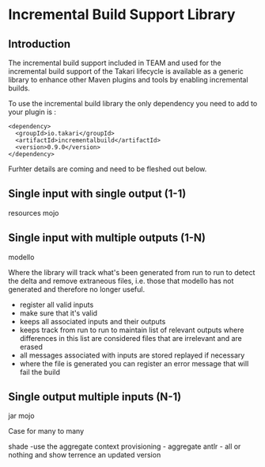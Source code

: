 # Incremental Build Support Library

## Introduction

The incremental build support included in TEAM and used for the incremental
build support of the Takari lifecycle is available as a generic library to
enhance other Maven plugins and tools by enabling incremental builds.

To use the incremental build library the only dependency you need to add to
your plugin is :

```
<dependency>
  <groupId>io.takari</groupId>
  <artifactId>incrementalbuild</artifactId>
  <version>0.9.0</version>
</dependency>
```

Furhter details are coming and need to be fleshed out below.

## Single input with single output (1-1)

resources mojo

## Single input with multiple outputs (1-N)

modello

Where the library will track what's been generated from run to run to detect
the delta and remove extraneous files, i.e. those that modello has not generated
and therefore no longer useful.

- register all valid inputs
- make sure that it's valid
- keeps all associated inputs and their outputs
- keeps track from run to run to maintain list of relevant outputs where differences in this list are considered files that are irrelevant and are erased
- all messages associated with inputs are stored replayed if necessary
- where the file is generated you can register an error message that will fail the build

## Single output multiple inputs (N-1)

jar mojo

Case for many to many

shade -use the aggregate context
provisioning - aggregate
antlr - all or nothing and show terrence an updated version


